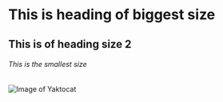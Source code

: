 # This is heading of biggest size
## This is of heading size 2
###### This is the smallest size
![Image of Yaktocat](https://octodex.github.com/images/yaktocat.png)
